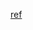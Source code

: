 [ref](https://stackoverflow.com/questions/36282018/fetch-type-lazy-still-causes-eager-loading-hibernate-spring-data)

